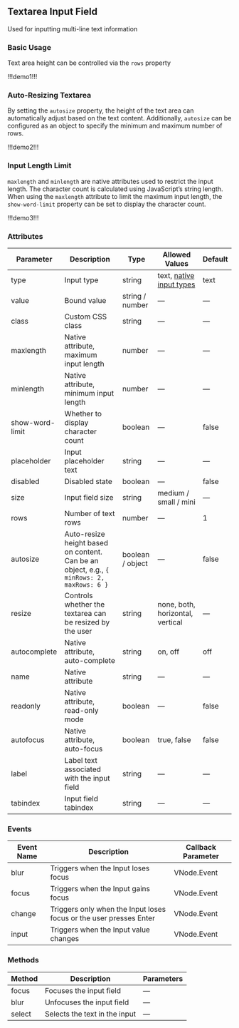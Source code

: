 ## Textarea Input Field  

Used for inputting multi-line text information  

### Basic Usage  

Text area height can be controlled via the `rows` property  

!!!demo1!!!  

### Auto-Resizing Textarea  

By setting the `autosize` property, the height of the text area can automatically adjust based on the text content. Additionally, `autosize` can be configured as an object to specify the minimum and maximum number of rows.  

!!!demo2!!!  

### Input Length Limit  

`maxlength` and `minlength` are native attributes used to restrict the input length. The character count is calculated using JavaScript’s string length. When using the `maxlength` attribute to limit the maximum input length, the `show-word-limit` property can be set to display the character count.  

!!!demo3!!!  

### Attributes  

| Parameter        | Description                                                                                       | Type             | Allowed Values                                                                                                  | Default |
|------------------|---------------------------------------------------------------------------------------------------|------------------|-----------------------------------------------------------------------------------------------------------------|---------|
| type            | Input type                                                                                       | string           | text, [native input types](https://developer.mozilla.org/en-US/docs/Web/HTML/Element/input#Form_%3Cinput%3E_types) | text    |
| value           | Bound value                                                                                      | string / number  | —                                                                                                               | —       |
| class           | Custom CSS class                                                                                 | string           | —                                                                                                               | —       |
| maxlength       | Native attribute, maximum input length                                                           | number           | —                                                                                                               | —       |
| minlength       | Native attribute, minimum input length                                                           | number           | —                                                                                                               | —       |
| show-word-limit | Whether to display character count                                                               | boolean          | —                                                                                                               | false   |
| placeholder     | Input placeholder text                                                                           | string           | —                                                                                                               | —       |
| disabled        | Disabled state                                                                                   | boolean          | —                                                                                                               | false   |
| size            | Input field size                                                                                 | string           | medium / small / mini                                                                                           | —       |
| rows            | Number of text rows                                                                              | number           | —                                                                                                               | 1       |
| autosize        | Auto-resize height based on content. Can be an object, e.g., `{ minRows: 2, maxRows: 6 }`        | boolean / object | —                                                                                                               | false   |
| resize          | Controls whether the textarea can be resized by the user                                         | string           | none, both, horizontal, vertical                                                                               | —       |
| autocomplete    | Native attribute, auto-complete                                                                  | string           | on, off                                                                                                         | off     |
| name            | Native attribute                                                                                 | string           | —                                                                                                               | —       |
| readonly        | Native attribute, read-only mode                                                                 | boolean          | —                                                                                                               | false   |
| autofocus       | Native attribute, auto-focus                                                                     | boolean          | true, false                                                                                                     | false   |
| label           | Label text associated with the input field                                                       | string           | —                                                                                                               | —       |
| tabindex        | Input field tabindex                                                                             | string           | —                                                                                                               | —       |

### Events  

| Event Name | Description                                                         | Callback Parameter |
|------------|---------------------------------------------------------------------|--------------------|
| blur       | Triggers when the Input loses focus                                 | VNode.Event        |
| focus      | Triggers when the Input gains focus                                 | VNode.Event        |
| change     | Triggers only when the Input loses focus or the user presses Enter  | VNode.Event        |
| input      | Triggers when the Input value changes                               | VNode.Event        |

### Methods  

| Method  | Description                     | Parameters |
|---------|---------------------------------|------------|
| focus   | Focuses the input field         | —          |
| blur    | Unfocuses the input field       | —          |
| select  | Selects the text in the input   | —          |
